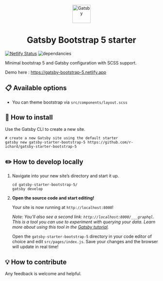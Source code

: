 <p align="center">
  <a href="https://www.gatsbyjs.com">
    <img alt="Gatsby" src="https://www.gatsbyjs.com/Gatsby-Monogram.svg" width="60" />
  </a>
</p>
<h1 align="center">
   Gatsby Bootstrap 5 starter
</h1>

[![Netlify Status](https://api.netlify.com/api/v1/badges/2496959d-1507-4717-8fd6-846282c3a409/deploy-status)](https://app.netlify.com/sites/gatsby-bootstrap-5/deploys)
![dependancies](https://img.shields.io/david/r-ichard/gatsby-starter-bootstrap-5.?style=flat-square)

Minimal bootstrap 5 and Gatsby configuration with SCSS support. 

Demo here : https://gatsby-bootstrap-5.netlify.app

## 📋 Available options

- You can theme bootstrap via `src/components/layout.scss`

## 🚀 How to install

Use the Gatsby CLI to create a new site. 

```shell
# create a new Gatsby site using the default starter
gatsby new gatsby-starter-bootstrap-5 https://github.com/r-ichard/gatsby-starter-bootstrap-5
```


## ✏️ How to develop locally

1.  Navigate into your new site’s directory and start it up.

    ```shell
    cd gatsby-starter-bootstrap-5/
    gatsby develop
    ```

1.  **Open the source code and start editing!**

    Your site is now running at `http://localhost:8000`!

    _Note: You'll also see a second link: _`http://localhost:8000/___graphql`_. This is a tool you can use to experiment with querying your data. Learn more about using this tool in the [Gatsby tutorial](https://www.gatsbyjs.com/tutorial/part-five/#introducing-graphiql)._

    Open the `gatsby-starter-bootstrap-5` directory in your code editor of choice and edit `src/pages/index.js`. Save your changes and the browser will update in real time!

## 💡 How to contribute 

Any feedback is welcome and helpful.